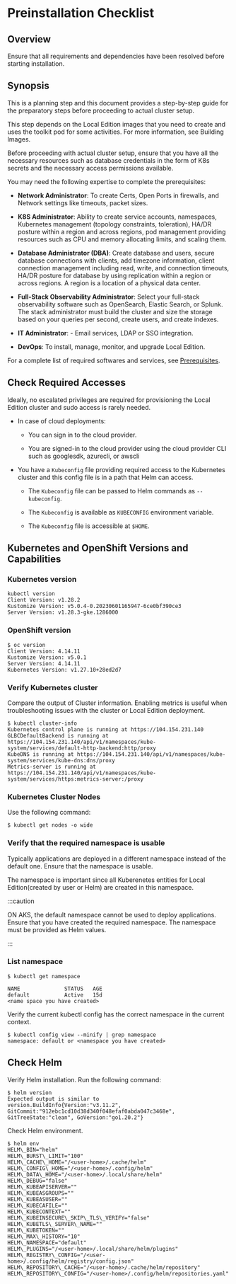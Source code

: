 ﻿---
sidebar_position: 2
---

# Preinstallation Checklist

<head>
  <meta name="guidename" content="API Management"/>
  <meta name="context" content="GUID-d0f55959-edb1-49cb-af8c-d2c871fb365d"/>
</head>

## Overview

Ensure that all requirements and dependencies have been resolved before starting installation.

## Synopsis

This is a planning step and this document provides a step-by-step guide for the preparatory steps before proceeding to actual cluster setup. 

This step depends on the Local Edition images that you need to create and uses the toolkit pod for some activities. For more information, see Building Images.

Before proceeding with actual cluster setup, ensure that you have all the necessary resources such as database credentials in the form of K8s secrets and the necessary access permissions available.

You may need the following expertise to complete the prerequisites:

- **Network Administrator**: To create Certs, Open Ports in firewalls, and Network settings like timeouts, packet sizes.

- **K8S Administrator**: Ability to create service accounts, namespaces, Kubernetes management (topology constraints, toleration), HA/DR posture within a region and across regions, pod management providing resources such as CPU and memory allocating limits, and scaling them.

- **Database Administrator (DBA)**: Create database and users, secure database connections with clients, add timezone information, client connection management including read, write, and connection timeouts, HA/DR posture for database by using replication within a region or across regions. A region is a location of a physical data center.

- **Full-Stack Observability Administrator**: Select your full-stack observability software such as OpenSearch, Elastic Search, or Splunk. The stack administrator must build the cluster and size the storage based on your queries per second, create users, and create indexes.

- **IT Administrator**: - Email services, LDAP or SSO integration.

- **DevOps**: To install, manage, monitor, and upgrade Local Edition.

For a complete list of required softwares and services, see [Prerequisites](../Installation/Prerequisites.md). 

## Check Required Accesses

Ideally, no escalated privileges are required for provisioning the Local Edition cluster and sudo access is rarely needed.

- In case of cloud deployments: 

  - You can sign in to the cloud provider.

  - You are signed-in to the cloud provider using the cloud provider CLI such as googlesdk, azurecli, or awscli

- You have a `Kubeconfig` file providing required access to the Kubernetes cluster and this config file is in a path that Helm can access.

  - The `Kubeconfig` file can be passed to Helm commands as `--kubeconfig`.

  - The `Kubeconfig` is available as `KUBECONFIG` environment variable.

  - The `Kubeconfig` file is accessible at `$HOME`.

## Kubernetes and OpenShift Versions and Capabilities

### Kubernetes version

```
kubectl version
Client Version: v1.28.2
Kustomize Version: v5.0.4-0.20230601165947-6ce0bf390ce3
Server Version: v1.28.3-gke.1286000
```

### OpenShift version

```
$ oc version
Client Version: 4.14.11
Kustomize Version: v5.0.1
Server Version: 4.14.11
Kubernetes Version: v1.27.10+28ed2d7
```

### Verify Kubernetes cluster

Compare the output of Cluster information. Enabling metrics is useful when troubleshooting issues with the cluster or Local Edition deployment.

```
$ kubectl cluster-info
Kubernetes control plane is running at https://104.154.231.140
GLBCDefaultBackend is running at https://104.154.231.140/api/v1/namespaces/kube-system/services/default-http-backend:http/proxy
KubeDNS is running at https://104.154.231.140/api/v1/namespaces/kube-system/services/kube-dns:dns/proxy
Metrics-server is running at https://104.154.231.140/api/v1/namespaces/kube-system/services/https:metrics-server:/proxy		
```

### Kubernetes Cluster Nodes

Use the following command:

```$ kubectl get nodes -o wide```

### Verify that the required namespace is usable

Typically applications are deployed in a different namespace instead of the default one. Ensure that the namespace is usable.

The namespace is important since all Kuberenetes entities for Local Edition(created by user or Helm) are created in this namespace.

:::caution

ON AKS, the default namespace cannot be used to deploy applications. Ensure that you have created the required namespace. The namespace must be provided as Helm values.

:::

### List namespace

```
$ kubectl get namespace

NAME              STATUS   AGE
default           Active   15d
<name space you have created>
```

Verify the current kubectl config has the correct namespace in the current context. 

```
$ kubectl config view --minify | grep namespace
namespace: default or <namespace you have created>
```

## Check Helm

Verify Helm installation. Run the following command:

```
$ helm version
Expected output is similar to
version.BuildInfo{Version:"v3.11.2", GitCommit:"912ebc1cd10d38d340f048efaf0abda047c3468e", GitTreeState:"clean", GoVersion:"go1.20.2"}
```

Check Helm environment.

```
$ helm env
HELM\_BIN="helm"
HELM\_BURST\_LIMIT="100"
HELM\_CACHE\_HOME="/<user-home>/.cache/helm"
HELM\_CONFIG\_HOME="/<user-home>/.config/helm"
HELM\_DATA\_HOME="/<user-home>/.local/share/helm"
HELM\_DEBUG="false"
HELM\_KUBEAPISERVER=""
HELM\_KUBEASGROUPS=""
HELM\_KUBEASUSER=""
HELM\_KUBECAFILE=""
HELM\_KUBECONTEXT=""
HELM\_KUBEINSECURE\_SKIP\_TLS\_VERIFY="false"
HELM\_KUBETLS\_SERVER\_NAME=""
HELM\_KUBETOKEN=""
HELM\_MAX\_HISTORY="10"
HELM\_NAMESPACE="default"
HELM\_PLUGINS="/<user-home>/.local/share/helm/plugins"
HELM\_REGISTRY\_CONFIG="/<user-home>/.config/helm/registry/config.json"
HELM\_REPOSITORY\_CACHE="/<user-home>/.cache/helm/repository"
HELM\_REPOSITORY\_CONFIG="/<user-home>/.config/helm/repositories.yaml"
```
